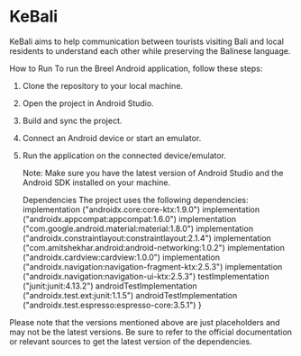 # KeBali

KeBali aims to help communication between tourists visiting Bali and local residents to understand each other while preserving the Balinese language.

How to Run
To run the Breel Android application, follow these steps:

1. Clone the repository to your local machine.
2. Open the project in Android Studio.
3. Build and sync the project.
4. Connect an Android device or start an emulator.
5. Run the application on the connected device/emulator.

    Note: Make sure you have the latest version of Android Studio and the Android SDK installed on your machine.

    Dependencies
The project uses the following dependencies:
implementation ("androidx.core:core-ktx:1.9.0")
    implementation ("androidx.appcompat:appcompat:1.6.0")
    implementation ("com.google.android.material:material:1.8.0")
    implementation ("androidx.constraintlayout:constraintlayout:2.1.4")
    implementation ("com.amitshekhar.android:android-networking:1.0.2")
    implementation ("androidx.cardview:cardview:1.0.0")
    implementation ("androidx.navigation:navigation-fragment-ktx:2.5.3")
    implementation ("androidx.navigation:navigation-ui-ktx:2.5.3")
    testImplementation ("junit:junit:4.13.2")
    androidTestImplementation ("androidx.test.ext:junit:1.1.5")
    androidTestImplementation ("androidx.test.espresso:espresso-core:3.5.1")
}

Please note that the versions mentioned above are just placeholders and may not be the latest versions. Be sure to refer to the official documentation or relevant sources to get the latest version of the dependencies.

